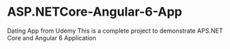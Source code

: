 # ASP.NETCore-Angular-6-App
Dating App from Udemy
This is a complete project to demonstrate APS.NET Core and Angular 6 Application
